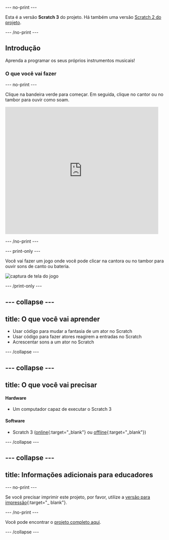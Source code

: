 \--- no-print \---

Esta é a versão **Scratch 3** do projeto. Há também uma versão [Scratch 2 do projeto](https://projects.raspberrypi.org/en/projects/rock-band-scratch2).

\--- /no-print \---

## Introdução

Aprenda a programar os seus próprios instrumentos musicais!

### O que você vai fazer

\--- no-print \---

Clique na bandeira verde para começar. Em seguida, clique no cantor ou no tambor para ouvir como soam.

<div class="scratch-preview">
  <iframe allowtransparency="true" width="485" height="402" src="https://scratch.mit.edu/projects/embed/276872220/?autostart=false" frameborder="0" scrolling="no"></iframe>
</div>

\--- /no-print \---

\--- print-only \---

Você vai fazer um jogo onde você pode clicar na cantora ou no tambor para ouvir sons de canto ou bateria.

![captura de tela do jogo](images/demo.png)

\--- /print-only \---

## \--- collapse \---

## title: O que você vai aprender

+ Usar código para mudar a fantasia de um ator no Scratch
+ Usar código para fazer atores reagirem a entradas no Scratch
+ Acrescentar sons a um ator no Scratch

\--- /collapse \---

## \--- collapse \---

## title: O que você vai precisar

#### Hardware

+ Um computador capaz de executar o Scratch 3

#### Software

+ Scratch 3 ([online](https://rpf.io/scratchon){:target="_blank"} ou [offline](https://rpf.io/scratchoff){:target="_blank"})

\--- /collapse \---

## \--- collapse \---

## title: Informações adicionais para educadores

\--- no-print \---

Se você precisar imprimir este projeto, por favor, utilize a [versão para impressão](https://projects.raspberrypi.org/en/projects/rock-band/print){:target="_ blank"}.

\--- /no-print \---

Você pode encontrar o [projeto completo aqui](https://rpf.io/p/en/rock-band-get).

\--- /collapse \---